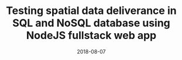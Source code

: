 ---
title: "Testing spatial data deliverance in SQL and NoSQL database using NodeJS fullstack web app"
collection: publications
permalink: /publication/2018-testing-nosql
date: 2018-08-07
venue: 'IEEE 2018 4th International Conference on Science and Technology (ICST)'
link: 'https://ieeexplore.ieee.org/document/8528705'
citation: 'Dany Laksono. 2018. &quot;Testing spatial data deliverance in SQL and NoSQL database using NodeJS fullstack web app.&quot; <i>2018 4th International Conference on Science and Technology (ICST)</i> pp. 1-5, doi: 10.1109/ICSTC.2018.8528705.'
---